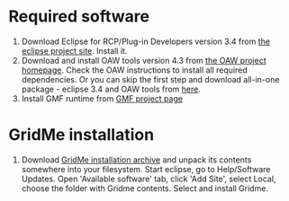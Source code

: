 # Required software #

  1. Download  Eclipse for RCP/Plug-in Developers version 3.4 from [the eclipse project site](http://www.eclipse.org/downloads/). Install it.
  1. Download and install OAW tools version 4.3 from [the OAW project homepage](http://www.openarchitectureware.org/staticpages/index.php/download?menu=Download). Check the OAW instructions to install all required dependencies. Or you can skip the first step and download all-in-one package - eclipse 3.4 and OAW tools from [here](http://oaw.itemis.eu/).
  1. Install GMF runtime from [GMF project page](http://www.eclipse.org/modeling/gmf/downloads/)

# GridMe installation #

  1. Download [GridMe installation archive](http://code.google.com/p/gridme/downloads/list) and unpack its contents somewhere into your filesystem. Start eclipse, go to Help/Software Updates. Open 'Available software' tab, click 'Add Site', select Local, choose the folder with Gridme contents. Select and install Gridme.